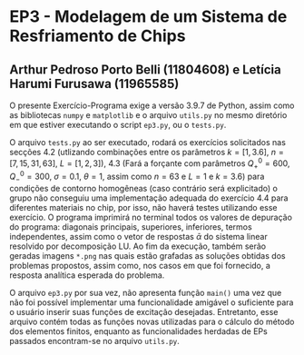 # EP3 - Modelagem de um Sistema de Resfriamento de Chips
## Arthur Pedroso Porto Belli (11804608) e Letícia Harumi Furusawa (11965585)

O presente Exercício-Programa exige a versão 3.9.7 de Python, assim como as bibliotecas ```numpy``` e ```matplotlib``` e o arquivo ```utils.py``` no mesmo diretório em que estiver executando o script ```ep3.py```, ou o ```tests.py```.

O arquivo ```tests.py``` ao ser executado, rodará os exercícios solicitados nas secções 4.2 (utlizando combinações entre os parâmetros $k=[1, 3.6]$, $n=[7, 15, 31, 63]$, $L=[1, 2, 3]$), 4.3 (Fará a forçante com parâmetros $Q_+^0 = 600$, $Q_-^0 = 300$, $\sigma = 0.1$, $\theta = 1$, assim como $n = 63$ e $L = 1$ e $k = 3.6$) para condições de contorno homogêneas (caso contrário será explicitado) o grupo não conseguiu uma implementação adequada do exercício 4.4 para diferentes materiais no chip, por isso, não haverá testes utilizando esse exercício. O programa imprimirá no terminal todos os valores de depuração do programa: diagonais principais, superiores, inferiores, termos independentes, assim como o vetor de respostas $\bar \alpha$ do sistema linear resolvido por decomposição LU. Ao fim da execução, também serão geradas imagens ```*.png``` nas quais estão grafadas as soluções obtidas dos problemas propostos, assim como, nos casos em que foi fornecido, a resposta analítica esperada do problema.

O arquivo ```ep3.py``` por sua vez, não apresenta função ```main()``` uma vez que não foi possível implementar uma funcionalidade amigável o suficiente para o usuário inserir suas funções de excitação desejadas. Entretanto, esse arquivo contém todas as funções novas utilizadas para o cálculo do método dos elementos finitos, enquanto as funcionalidades herdadas de EPs passados encontram-se no arquivo ```utils.py```.
